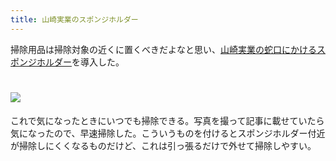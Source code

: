```yaml
---
title: 山崎実業のスポンジホルダー
---
```

掃除用品は掃除対象の近くに置くべきだよなと思い、[山崎実業の蛇口にかけるスポンジホルダー](https://www.amazon.co.jp/dp/B07MM4GC6P)を導入した。

![](https://lh3.googleusercontent.com/docs/ADP-6oGA8yetn5OP0CAfgrdmP8rsri6kr12B-eC3FVvzqCZqXyCunO2NaTNfwZHU0ra5wyeAUfShwCvV251D_4aI0YYaFji9SaWiyb1F95NIdl9jp04d7Li7Sl341URmhQhzGVJJE6PM2gTOt6YGfN0W7CdKO1T5sAb3E-34zp9l2ewA0cPaXfAKqV39u2HTw8VaBwXcxaNjywK3p7gtG1cJ5FrYSXNXGaBnL1NtXZAX4nmnFNMbGdxHbQww0Rpj6-NttJE9KBbqpHIOcNKU5Hy-BoMMwCISJEwQZHySe52zkVx8YqzCHakF2GI0WsQF0VYW3EuZhIxyHFtzxosTPOzUv4vqmdJSOBtUvilOWLJBXBSg9crEHTN_cR5bmnKMinuVdqEsxwDuqYtdSvlQ5Djg0R9F5yvfp4N0pqEhX2jQGOI2-AX7yfmD5YGNdYLOGJAn8MmLNUe9JUWwBHou_vYtrZQTes8hznpudH4G7_MFIsXDW7LsOCDDTcmBqNTn75XzU-SySWouDmWDYbL7faHP3zmNONhPz0bcP8RF1yq0qLzN7tF-SQh5HTp2TlQQLWluNUKNrG31miRt0hWkdasrWuwSxY1JTlCJcm16Z_4pn9JO2uS6Q2gWcNRvksEqK68aZShIfRCkiLA2-d6MRHZqVG3a3hMXP4Ar7CmlLOOMc4pY9AMumIKfvLXDo19xXOmA9b6KzdxnSetqQ98a664xKgO1OY495ep4VTQ03AP3gDapY0YV3-Zc7oil3VTJbg2ShCp5bRhhrJUhEwDNojWoXJWfEhUyuej6cIN8ELx938fjLphvheSvMSzvajTBkUz_jYkkDVr8yQsIm-XPFc7jSXi70p98baSDlej_iXxItxwa6LFAUbdiu_X8mG8JQokrgY2uXoMQZ4u5rBhwwjFghoSn__t9wrWo3Q7pAWDnHmORdrNF7k0bnGk9HFNs10wdcdt7frldElehu-ldMWKRKztH9ODlGGLGZ7fpB6cO9iKY99es34zmNu3ceBpJCH4aKmU2Abu1MvgLfeWrk8rUARbgI2lpu4lFB8F7hvxIfiU4X9vwZ6rn5cgU8MAucFyxjgdtt2gGphMoVirnIjK1Yjkwu1tHs1mWJoTiuoR1pVXEjd3tas8K1ocqvOp0lO0tPQxPc9mOB8TGWcjTm84c_-8kl5cJLL_ixt5y-GqDIrIgpw7ogopj6hZLQTIzvZbLaVld8bs90muCd7iqMxWRZImpbKZlje3ANFVV-95FLoG6DkdH)
================================================================================================================================================================================================================================================================================================================================================================================================================================================================================================================================================================================================================================================================================================================================================================================================================================================================================================================================================================================================================================================================================================================================================================================================================================================================================================================================================================

これで気になったときにいつでも掃除できる。写真を撮って記事に載せていたら気になったので、早速掃除した。こういうものを付けるとスポンジホルダー付近が掃除しにくくなるものだけど、これは引っ張るだけで外せて掃除しやすい。
